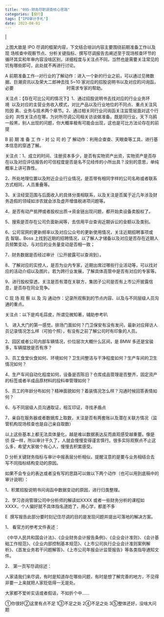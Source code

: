 ```yaml
---
title: "095-财务尽职调查核心思路"
categories: [投行]
tags: ["IPO审计手札"]
date: 2023-08-01
---
```

[](https://cdn.staticaly.com/gh/richffan/img@main/obsidian/IPO/095-财务尽职调查核心思路_1.png)|

上图大致是 IPO 尽调的框架内容，下文结合培训内容主要围绕前期准备工作以及现 场核查中观察节点、分析关键指标、撰写尽调报告去阐述至于现场核查环节的循环其实和年审内容没啥区别，详细程度与关注点不同，当然也是需要关注常见的坑有哪些即可，此处就不再进行讨论。

A 前期准备工作--对行业的了解动作：进入一个新的行业之前，可以通过见微数据、巨潮资讯以及荣大二郎神去找 5~10 家对应的招股说明书以及对应的问询函，必要                                            时需求专家的帮助。

关注点：【存在可比公司的情况下】1、通过招股说明书去找对应的行业业务环境  以及对应的主营业务收入模式，对比产品以及行业地位的不同点、重点关注风险因 素、业务与技术两个章节。2、通过相关同行业问询函关注监管层面对这个行业的  共性关注点在哪，为对所尽调公司相关访谈做准备。既是同行业，天下乌鸦一般黑，别人出现的问题，你大概率极有可能会出现，这也是可比方法论存在的前提

B 前 期 准 备 工 作 - 对 公 司 的 了 解动作：利用企查查、天眼查等工具，进行基本信息的穿透了解。

关注点：1、成立的时间、注册资本多少，是否有实物资产出资，实物资产是否存在以及对应评估报告的可信程度是否是名不见经传的小所出具？没别的意思，单纯概率上讲可靠性。

2、所处地理位置以及附近企业行业情况，是否带有相同字样的公司名称或者联系方式相同，人员重叠等。

3、关注经营范围与后面收入的具体分类相联系，以及关注是否属于近几年涉及财务造假的领域如涉农就会涉及虚开增值税进项问题等。

4、是否有动产抵押或者股权出质→资金链出现问题，都开始卖设备卖股权了。

5、搜索是否存在公司负面新闻等，去信用平台查询近期诉讼的金额以及类别。

6、公司官网的更新频率以及对应公众号的更新使用情况，关注近期招聘事项或去 智联、Boss 上找到近期的招聘情况，以了解人才储备以及对应是否存在近期人员频繁变动，与对应的业务量变动是否相一致；

7、财务数据是否经过审计（公开披露可以查询到）。

8、了解对应的实控人，是否为业内专家，近期出席过哪些行业活动等，可以找对应的活动介绍以及图片。若为跨行业发展，了解具体高管中是否有对应的专家等。

9、进行股权穿透，关注是否有潜在关联方，集团子公司是否有上市公开披露信息，是否存在同业竞争。

C 现 场 观 察 以 及 沟 通动作：记录所观察到的节点内容、以及与不同层级人员沟通的重点。

关注点：以下是鸡毛蒜皮，所谓见微知著，辅助参考叭

1、 进入大门的第一感觉，排场门面如何？门卫保安有没有发问，最新对应拜访人员记录情况怎么样（可拍个照），有没有之前了解公司时有印象的人员。

2、园区或者公司内部车辆情况，价位层次大概什么区间，是 BMW 多还是宝骏多，车辆摆放是否有序？

3、员工食堂伙食如何、环境如何？卫生间整洁与干净程度如何？生产车间的卫生情况如何？

4、生产车间自动化程度如何，设备是否陈旧？仓库成品管理是否整齐，固定资产的标签或者半成品原材料的投料单管理如何？

5、员工的年龄分布如何？精神面貌如何？着装情况怎么样？沟通时候回答表情如何？

6、与不同层级人员沟通取证，相互印证，寻找矛盾点

7、亲自在服务器或者数据库上取数，关注是否有两套账以及潜在关联方情况（监管机构现场核查也是自己亲自取数）

以上这些基本上都无法具体量化，越是难以数据表达反而直观感受越重要。像是侦 探一样，所以审计干久了，人就会慢慢变得谨言慎行。很多实际观察点不止这么多，希望大家做个有心人，慢慢去积累感受。

D 分析关键财务指标与审计中报表层分析相似，提醒注意的是要与业务相结合去写不同指标结构变动的原因。

如果不会专业的表达或者没有写的思路可以做以下两个动作（也可以用到底稿中的审计说明）：

1、积累招股说明书问询函中数据变动的原因，进行归类整理。

2、学习咨询管理公司中分析师的解读如XXXX 或者一些财务分析的课程如XXXX，个人偏好就不具体指名道姓了，用心学，都差不多

E  撰写报告此部分要时刻记住尽调的目的是发现问题并提出可落地的解决方案。

1、 看官方的参考文件表述：

《中华人民共和国会计法》、《企业财务会计报告条例》、《企业会计准则》、《会计基础工作规范》、《企业内部控制基本规范》、《上市公司执行企业会计准则案例解析》、《首发业务若干问题解答》、《上市公司年报会计监管报告》等各类指导通知文件。

2、 第一页写尽调综述：

人家请我们来尽调，有时是知道存在哪些问题，有时是想了解完善的地方，不见得非要一上来就把人家贬低得一无是处。

大家都不爱听实话或者假话，不如折个中......

①你很好②这里有点不足 1③不足之处 2④不足之处 3⑤整体还好，没啥大问题